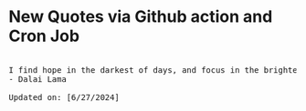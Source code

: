 # New Quotes via Github action and Cron Job

<pre>
<!-- #quote -->
I find hope in the darkest of days, and focus in the brightest. I do not judge the universe.
- Dalai Lama

Updated on: [6/27/2024]
<!-- #quoteEnd -->
</pre>
